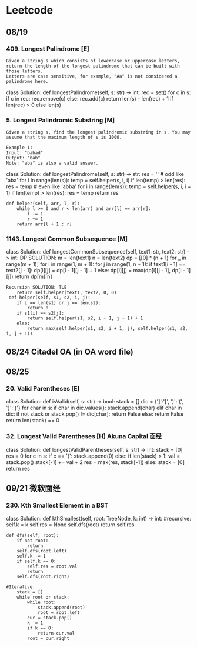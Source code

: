 # Leetcode
## 08/19
### 409. Longest Palindrome [E]
```
Given a string s which consists of lowercase or uppercase letters, return the length of the longest palindrome that can be built with those letters.
Letters are case sensitive, for example, "Aa" is not considered a palindrome here.
```
class Solution:
    def longestPalindrome(self, s: str) -> int:
        rec = set()
        for c in s:
            if c in rec:
                rec.remove(c)
            else:
                rec.add(c)
        return len(s) - len(rec) + 1 if len(rec) > 0 else len(s)
        
### 5. Longest Palindromic Substring [M]
```
Given a string s, find the longest palindromic substring in s. You may assume that the maximum length of s is 1000.

Example 1:
Input: "babad"
Output: "bab"
Note: "aba" is also a valid answer.
```
class Solution:
    def longestPalindrome(self, s: str) -> str:
        res = ''
        # odd like 'aba'
        for i in range(len(s)):
            temp = self.helper(s, i, i)
            if len(temp) > len(res):
                res = temp
        # even like 'abba'
        for i in range(len(s)):
            temp = self.helper(s, i, i + 1)
            if len(temp) > len(res):
                res = temp
        return res
    
    def helper(self, arr, l, r):
        while l >= 0 and r < len(arr) and arr[l] == arr[r]:
            l -= 1
            r += 1
        return arr[l + 1 : r]

### 1143. Longest Common Subsequence [M]
class Solution:
    def longestCommonSubsequence(self, text1: str, text2: str) -> int:
    DP SOLUTION:
        m = len(text1)
        n = len(text2)
        dp = [[0] * (n + 1) for _ in range(m + 1)]
        for i in range(1, m + 1):
            for j in range(1, n + 1):
                if text1[i - 1] == text2[j - 1]:
                    dp[i][j] = dp[i - 1][j - 1] + 1
                else:
                    dp[i][j] = max(dp[i][j - 1], dp[i - 1][j])
        return dp[m][n]
        
    Recursion SOLUTION: TLE
        return self.helper(text1, text2, 0, 0)
     def helper(self, s1, s2, i, j):
        if i == len(s1) or j == len(s2):
            return 0
        if s1[i] == s2[j]:
            return self.helper(s1, s2, i + 1, j + 1) + 1
        else:
            return max(self.helper(s1, s2, i + 1, j), self.helper(s1, s2, i, j + 1))
            
## 08/24 Citadel OA (in OA word file)            

## 08/25
### 20. Valid Parentheses [E]
class Solution:
    def isValid(self, s: str) -> bool:
        stack = []
        dic = {']':'[', ')':'(', '}':'{'}
        for char in s:
            if char in dic.values():
                stack.append(char)
            elif char in dic:
                if not stack or stack.pop() != dic[char]:
                    return False
            else:
                return False
        return len(stack) == 0
        
### 32. Longest Valid Parentheses [H]  Akuna Capital 面经
class Solution:
    def longestValidParentheses(self, s: str) -> int:
        stack = [0]
        res = 0
        for c in s:
            if c == '(':
                stack.append(0)
            else:
                if len(stack) > 1:
                    val = stack.pop()
                    stack[-1] += val + 2
                    res = max(res, stack[-1])
                else:
                    stack = [0]
        return res


### 

## 09/21 微软面经
### 230. Kth Smallest Element in a BST
class Solution:
    def kthSmallest(self, root: TreeNode, k: int) -> int:
        #recursive:
        self.k = k
        self.res = None
        self.dfs(root)
        return self.res
        
    def dfs(self, root):
        if not root:
            return 
        self.dfs(root.left)
        self.k -= 1
        if self.k == 0:
            self.res = root.val
            return
        self.dfs(root.right)
        
    #Iterative:
        stack = []
        while root or stack:
            while root:
                stack.append(root)
                root = root.left
            cur = stack.pop()
            k -= 1
            if k == 0:
                return cur.val
            root = cur.right
